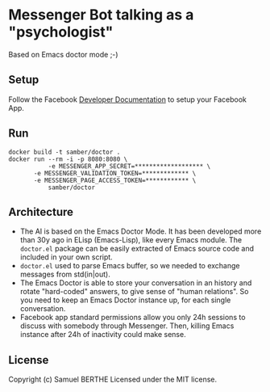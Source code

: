 # Messenger Bot talking as a "psychologist"

Based on Emacs doctor mode ;-)

## Setup

Follow the Facebook [Developer Documentation](https://developers.facebook.com/docs/messenger-platform/product-overview/setup) to setup your Facebook App.

## Run

```
docker build -t samber/doctor .
docker run --rm -i -p 8080:8080 \
       	   -e MESSENGER_APP_SECRET=******************* \
	   -e MESSENGER_VALIDATION_TOKEN=************* \
	   -e MESSENGER_PAGE_ACCESS_TOKEN=************ \
       	   samber/doctor
```

## Architecture

- The AI is based on the Emacs Doctor Mode. It has been developed more than 30y ago in ELisp (Emacs-Lisp), like every Emacs module. The ```doctor.el``` package can be easily extracted of Emacs source code and included in your own script.
- ```doctor.el``` used to parse Emacs buffer, so we needed to exchange messages from std(in|out).
- The Emacs Doctor is able to store your conversation in an history and rotate "hard-coded" answers, to give sense of "human relations". So you need to keep an Emacs Doctor instance up, for each single conversation.
- Facebook app standard permissions allow you only 24h sessions to discuss with somebody through Messenger. Then, killing Emacs instance after 24h of inactivity could make sense.

## License

Copyright (c) Samuel BERTHE Licensed under the MIT license.
